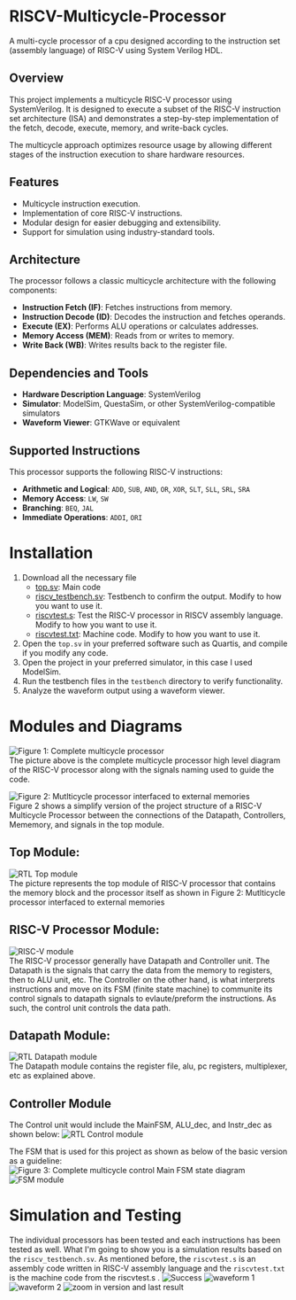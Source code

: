 # RISCV-Multicycle-Processor
A multi-cycle processor of a cpu designed according to the instruction set (assembly language) of RISC-V using System Verilog HDL.

## Overview
This project implements a multicycle RISC-V processor using SystemVerilog. It is designed to execute a subset of the RISC-V instruction set architecture (ISA) and demonstrates a step-by-step implementation of the fetch, decode, execute, memory, and write-back cycles.

The multicycle approach optimizes resource usage by allowing different stages of the instruction execution to share hardware resources.

## Features
- Multicycle instruction execution.
- Implementation of core RISC-V instructions.
- Modular design for easier debugging and extensibility.
- Support for simulation using industry-standard tools.

## Architecture
The processor follows a classic multicycle architecture with the following components:
- **Instruction Fetch (IF)**: Fetches instructions from memory.
- **Instruction Decode (ID)**: Decodes the instruction and fetches operands.
- **Execute (EX)**: Performs ALU operations or calculates addresses.
- **Memory Access (MEM)**: Reads from or writes to memory.
- **Write Back (WB)**: Writes results back to the register file.

## Dependencies and Tools
- **Hardware Description Language**: SystemVerilog
- **Simulator**: ModelSim, QuestaSim, or other SystemVerilog-compatible simulators
- **Waveform Viewer**: GTKWave or equivalent

## Supported Instructions
This processor supports the following RISC-V instructions:
- **Arithmetic and Logical**: `ADD`, `SUB`, `AND`, `OR`, `XOR`, `SLT`, `SLL`, `SRL`, `SRA` 
- **Memory Access**: `LW`, `SW`
- **Branching**: `BEQ`, `JAL`
- **Immediate Operations**: `ADDI`, `ORI`

# Installation
1. Download all the necessary file
    - [top.sv](top.sv): Main code
    - [riscv_testbench.sv](riscv_testbench.sv): Testbench to confirm the output. Modify to how you want to use it.
    - [riscvtest.s](riscvtest.s): Test the RISC-V processor in RISCV assembly language. Modify to how you want to use it.
    - [riscvtest.txt](riscvtest.txt): Machine code. Modify to how you want to use it.
2. Open the `top.sv` in your preferred software such as Quartis, and compile if you modify any code.
3. Open the project in your preferred simulator, in this case I used ModelSim.
4. Run the testbench files in the `testbench` directory to verify functionality.
5. Analyze the waveform output using a waveform viewer.

# Modules and Diagrams
![Figure 1: Complete multicycle processor](Images/Figure1_Complete_multicycle_processor.PNG)  
The picture above is the complete multicycle processor high level diagram of the RISC-V processor along with the signals naming used to guide the code.  

![Figure 2: Mutlticycle processor interfaced to external memories](Images/Figure2_Multicycle_processor_top_diagram.PNG)  
Figure 2 shows a simplify version of the project structure of a RISC-V Multicycle Processor between the connections of the Datapath, Controllers, Mememory, and signals in the top module.

## Top Module:
![RTL Top module](Images/RTL_top_module.PNG)  
The picture represents the top module of RISC-V processor that contains the memory block and the processor itself as shown in Figure 2: Mutlticycle processor interfaced to external memories

## RISC-V Processor Module:
![RISC-V module](Images/RTL_ricsv_module.PNG)  
The RISC-V processor generally have Datapath and Controller unit. The Datapath is the signals that carry the data from the memory to registers, then to ALU unit, etc. The Controller on the other hand, is what interprets instructions and move on its FSM (finite state machine) to communite its control signals to datapath signals to evlaute/preform the instructions. As such, the control unit controls the data path.

## Datapath Module:
![RTL Datapath module](Images/RTL_datapath_module.PNG)  
The Datapath module contains the register file, alu, pc registers, multiplexer, etc as explained above. 

## Controller Module
The Control unit would include the MainFSM, ALU_dec, and Instr_dec as shown below:
![RTL Control module](Images/RTL_controller_module.PNG)  

The FSM that is used for this project as shown as below of the basic version as a guideline:
![Figure 3: Complete multicycle control Main FSM state diagram](Images/Figure3_Finite_State_Machine_diagram.PNG)  
![FSM module](Images/RTL_mainfsm_module.PNG)

# Simulation and Testing
The individual processors has been tested and each instructions has been tested as well. What I'm going to show you is a simulation results based on the `riscv_testbench.sv`. As mentioned before, the `riscvtest.s` is an assembly code written in RISC-V assembly language and the `riscvtest.txt` is the machine code from the riscvtest.s . 
![Success](Images/Modelsim_success.PNG)
![waveform 1](Images/waveform1.PNG)
![waveform 2](Images/waveform2.PNG)
![zoom in version and last result](Images/zoom_version_result.PNG)
